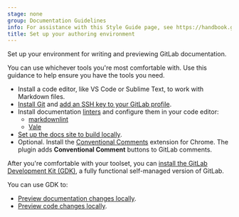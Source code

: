 ```yaml
---
stage: none
group: Documentation Guidelines
info: For assistance with this Style Guide page, see https://handbook.gitlab.com/handbook/product/ux/technical-writing/#assignments-to-other-projects-and-subjects.
title: Set up your authoring environment
---
```


Set up your environment for writing and previewing GitLab documentation.

You can use whichever tools you're most comfortable with.
Use this guidance to help ensure you have the tools you need.

- Install a code editor, like VS Code or Sublime Text, to work with Markdown files.
- [Install Git](../../topics/git/how_to_install_git/_index.md) and
  [add an SSH key to your GitLab profile](../../user/ssh.md#add-an-ssh-key-to-your-gitlab-account).
- Install documentation [linters](testing/_index.md) and configure them in your code editor:
  - [markdownlint](testing/markdownlint.md)
  - [Vale](testing/vale.md)
- [Set up the docs site to build locally](https://gitlab.com/gitlab-org/technical-writing/docs-gitlab-com/-/blob/main/doc/setup.md).
- Optional. Install the [Conventional Comments](https://gitlab.com/conventionalcomments/conventional-comments-button) extension for Chrome.
  The plugin adds **Conventional Comment** buttons to GitLab comments.

After you're comfortable with your toolset, you can [install the GitLab Development Kit (GDK)](https://gitlab.com/gitlab-org/gitlab-development-kit/-/blob/main/doc/index.md), a fully functional self-managed version of GitLab.

You can use GDK to:

- [Preview documentation changes locally](https://gitlab.com/gitlab-org/gitlab-development-kit/-/blob/main/doc/howto/gitlab_docs.md).
- [Preview code changes locally](https://gitlab.com/gitlab-org/gitlab-development-kit/-/blob/main/doc/howto/preview_gitlab_changes.md).
